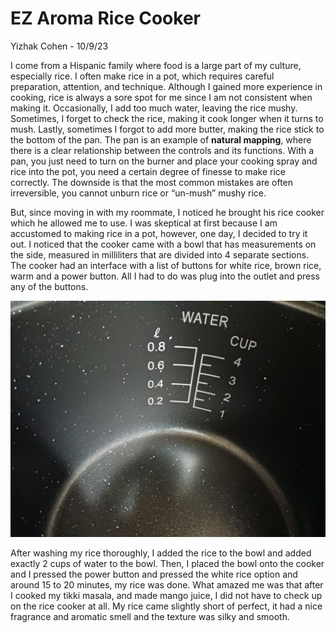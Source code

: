 # EZ Aroma Rice Cooker
Yizhak Cohen - 10/9/23 

I come from a Hispanic family where food is a large part of my culture, especially rice. I often make rice in a pot, which requires careful preparation, attention, and technique. Although I gained more experience in cooking, rice is always a sore spot for me since I am not consistent when making it. Occasionally, I add too much water, leaving the rice mushy. Sometimes, I forget to check the rice, making it cook longer when it turns to mush. Lastly, sometimes I forgot to add more butter, making the rice stick to the bottom of the pan. The pan is an example of **natural mapping**, where there is a clear relationship between the controls and its functions. With a pan, you just need to turn on the burner and place your cooking spray and rice into the pot, you need a certain degree of finesse to make rice correctly. The downside is that the most common mistakes are often irreversible, you cannot unburn rice or “un-mush” mushy rice. 

But, since moving in with my roommate, I noticed he brought his rice cooker which he allowed me to use. I was skeptical at first because I am accustomed to making rice in a pot, however, one day, I decided to try it out. I noticed that the cooker came with a bowl that has measurements on the side, measured in milliliters that are divided into 4 separate sections. The cooker had an interface with a list of buttons for white rice, brown rice, warm and a power button. All I had to do was plug into the outlet and press any of the buttons. 

<img alt="Bowl" src="../assets/bowl.jpg"/>

After washing my rice thoroughly, I added the rice to the bowl and added exactly 2 cups of water to the bowl. Then, I placed the bowl onto the cooker and I pressed the power button and pressed the white rice option and around 15 to 20 minutes, my rice was done. What amazed me was that after I cooked my tikki masala, and made mango juice, I did not have to check up on the rice cooker at all. My rice came slightly short of perfect, it had a nice fragrance and aromatic smell and the texture was silky and smooth. 

